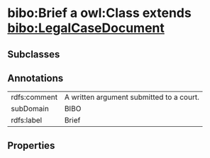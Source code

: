 # bibo:Brief a owl:Class extends [bibo:LegalCaseDocument](/ontology/bibo/LegalCaseDocument)

## Subclasses

## Annotations

|||
|-----|-----|
|rdfs:comment|A written argument submitted to a court.|
|subDomain|BIBO|
|rdfs:label|Brief|

## Properties

